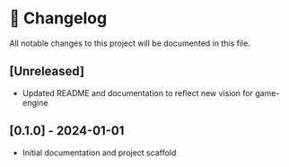 # 📖 Changelog

All notable changes to this project will be documented in this file.

## [Unreleased]
- Updated README and documentation to reflect new vision for game-engine

## [0.1.0] - 2024-01-01

- Initial documentation and project scaffold
